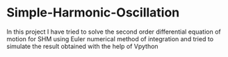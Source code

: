 # Simple-Harmonic-Oscillation
In this project I have tried to solve the second order differential equation of motion for SHM using Euler numerical method of integration and tried to simulate the result obtained with the help of Vpython
